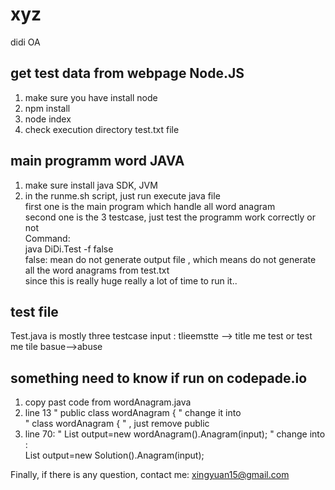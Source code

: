 # xyz
didi OA

## get test data from webpage  Node.JS ##
1.  make sure you have install node  
2.  npm install  
3.  node index  
4.  check execution directory test.txt file  

##  main programm word   JAVA ##
1. make sure install java SDK, JVM  
2. in the runme.sh script, just run execute java file   
   first one is the main program which handle all word anagram  
   second one is the 3 testcase, just test the programm work correctly or not  
   Command:   
     java  DiDi.Test  -f false  
    false: mean do not generate output file , which means do not generate all the word anagrams from test.txt  
    since this is really huge really a lot of time to run it..
## test file ##
  Test.java is mostly three testcase
   input : tlieemstte  --> title me test or test me tile
           basue-->abuse
           
          

## something need to know if run on codepade.io ##
 1.  copy past code from wordAnagram.java  
 2. line 13 " public class wordAnagram { "  change it into   
      " class wordAnagram { "  , just remove public  
3.   line 70:  " 	List<String> output=new wordAnagram().Anagram(input); " change into :  
        List<String> output=new Solution().Anagram(input);  

Finally, if there is any question, contact me: xingyuan15@gmail.com  
